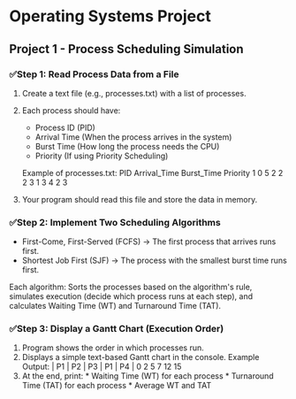 # Operating Systems Project
## Project 1 - Process Scheduling Simulation
### ✅Step 1: Read Process Data from a File
  1. Create a text file (e.g., processes.txt) with a list of processes.
  2. Each process should have:
     * Process ID (PID)
     * Arrival Time (When the process arrives in the system)
     * Burst Time (How long the process needs the CPU)
     * Priority (If using Priority Scheduling)

      Example of processes.txt:
      PID Arrival_Time Burst_Time Priority
      1 0 5 2
      2 2 3 1
      3 4 2 3
  
  3. Your program should read this file and store the data in memory.
### ✅Step 2: Implement Two Scheduling Algorithms
  * First-Come, First-Served (FCFS) → The first process that arrives runs first.
  * Shortest Job First (SJF) → The process with the smallest burst time runs first.

  Each algorithm: Sorts the processes based on the algorithm's rule, simulates execution (decide which process runs at each step), and calculates Waiting Time (WT) and Turnaround Time (TAT).
### ✅Step 3: Display a Gantt Chart (Execution Order)
  1. Program shows the order in which processes run.
  2. Displays a simple text-based Gantt chart in the console.
        Example Output:
        | P1 | P2 | P3 | P1 | P4 |
        0    2    5    7    12    15
  3. At the end, print:
    * Waiting Time (WT) for each process
    * Turnaround Time (TAT) for each process
    * Average WT and TAT
